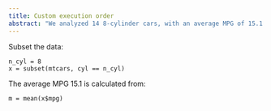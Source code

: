 ```yaml
---
title: Custom execution order
abstract: "We analyzed 14 8-cylinder cars, with an average MPG of 15.1."
---
```


Subset the data:

``` {.r}
n_cyl = 8
x = subset(mtcars, cyl == n_cyl)
```

The average MPG 15.1 is calculated from:

``` {.r}
m = mean(x$mpg)
```

